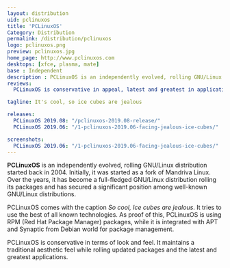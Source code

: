 ```yaml
---
layout: distribution
uid: pclinuxos
title: 'PCLinuxOS'
Category: Distribution
permalink: /distribution/pclinuxos
logo: pclinuxos.png
preview: pclinuxos.jpg
home_page: http://www.pclinuxos.com
desktops: [xfce, plasma, mate]
base : Independent
description : PCLinuxOS is an independently evolved, rolling GNU/Linux distribution that started back in 2004. Initially, it was started as a fork of Mandriva Linux. Stories and reviews of PCLinuxOS.
reviews:
  PCLinuxOS is conservative in appeal, latest and greatest in applications : http://open-source-feed.blogspot.com/2017/04/pclinuxos-is-conservative-in-appeal.html

tagline: It's cool, so ice cubes are jealous

releases:
  PCLinuxOS 2019.08: "/pclinuxos-2019.08-release/"
  PCLinuxOS 2019.06: "/1-pclinuxos-2019.06-facing-jealous-ice-cubes/"

screenshots:
  PCLinuxOS 2019.06: "/1-pclinuxos-2019.06-facing-jealous-ice-cubes/"
---
```


**PCLinuxOS** is an independently evolved, rolling GNU/Linux distribution started back in 2004. Initially, it was started as a fork of Mandriva Linux. Over the years, it has become a full-fledged GNU/Linux distribution rolling its packages and has secured a significant position among well-known GNU/Linux distributions.

PCLinuxOS comes with the caption *So cool, Ice cubes are jealous*. It tries to use the best of all known technologies. As proof of this, PCLinuxOS is using RPM (Red Hat Package Manager) packages, while it is integrated with APT and Synaptic from Debian world for package management.

PCLinuxOS is conservative in terms of look and feel. It maintains a traditional aesthetic feel while rolling updated packages and the latest and greatest applications.
